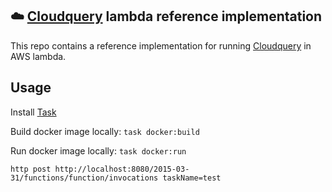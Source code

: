 ## ☁️ [Cloudquery](https://github.com/cloudquery/cloudquery) lambda reference implementation
This repo contains a reference implementation for running [Cloudquery](https://github.com/cloudquery/cloudquery) in AWS lambda.

## Usage
Install [Task](https://taskfile.dev/#/installation)

Build docker image locally:
`task docker:build`

Run docker image locally:
`task docker:run`

`http post http://localhost:8080/2015-03-31/functions/function/invocations taskName=test`

